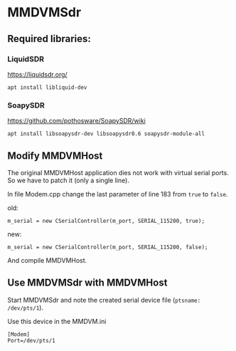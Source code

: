 # MMDVMSdr

## Required libraries:
### LiquidSDR
https://liquidsdr.org/

`apt install libliquid-dev`

### SoapySDR
https://github.com/pothosware/SoapySDR/wiki

`apt install libsoapysdr-dev libsoapysdr0.6 soapysdr-module-all`

## Modify MMDVMHost
The original MMDVMHost application dies not work with virtual serial ports.
So we have to patch it (only a single line).

In file Modem.cpp change the last parameter of line 183 from `true` to `false`.

old:

~~~~
m_serial = new CSerialController(m_port, SERIAL_115200, true);
~~~~

new:

~~~~
m_serial = new CSerialController(m_port, SERIAL_115200, false);
~~~~

And compile MMDVMHost.

## Use MMDVMSdr with MMDVMHost
Start MMDVMSdr and note the created serial device file (`ptsname: /dev/pts/1`).

Use this device in the MMDVM.ini
~~~~
[Modem]
Port=/dev/pts/1
~~~~
